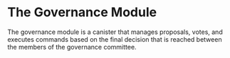 # The Governance Module
The governance module is a canister that manages proposals, votes, and executes commands based on the final decision that is reached between
the members of the governance committee.